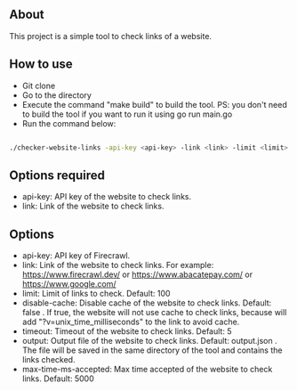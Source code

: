 ## About

This project is a simple tool to check links of a website.

## How to use

- Git clone
- Go to the directory
- Execute the command "make build" to build the tool. PS: you don't need to build the tool if you want to run it using go run main.go
- Run the command below:
```bash

./checker-website-links -api-key <api-key> -link <link> -limit <limit> -disable-cache <disable-cache> -timeout <timeout> -output <output> -max-time-ms-accepted <max-time-ms-accepted>

```

## Options required

- api-key: API key of the website to check links.
- link: Link of the website to check links.

## Options

- api-key: API key of Firecrawl.
- link: Link of the website to check links. For example: https://www.firecrawl.dev/ or https://www.abacatepay.com/ or https://www.google.com/
- limit: Limit of links to check. Default: 100
- disable-cache: Disable cache of the website to check links. Default: false . If true, the website will not use cache to check links, because will add "?v=unix_time_milliseconds" to the link to avoid cache.
- timeout: Timeout of the website to check links. Default: 5
- output: Output file of the website to check links. Default: output.json . The file will be saved in the same directory of the tool and contains the links checked.
- max-time-ms-accepted: Max time accepted of the website to check links. Default: 5000

